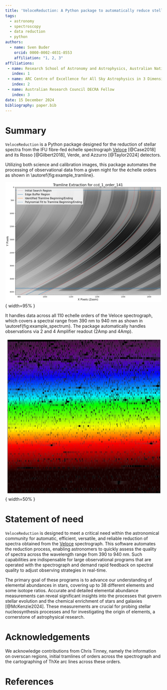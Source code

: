 ```yaml
---
title: 'VeloceReduction: A Python package to automatically reduce stellar spectra taken with the Veloce spetrograph'
tags:
  - astronomy
  - spectroscopy
  - data reduction
  - python
authors:
  - name: Sven Buder
    orcid: 0000-0002-4031-8553
    affiliation: "1, 2, 3"
affiliations:
 - name: Research School of Astronomy and Astrophysics, Australian National University, Canberra, ACT 2611, Australia
   index: 1
 - name: ARC Centre of Excellence for All Sky Astrophysics in 3 Dimensions (ASTRO 3D), Australia
   index: 2
 - name: Australian Research Council DECRA Fellow
   index: 3
date: 15 December 2024
bibliography: paper.bib
---
```


# Summary

`VeloceReduction` is a Python package designed for the reduction of stellar spectra from the IFU fibre-fed échelle spectrograph [Veloce](https://aat.anu.edu.au/science/instruments/current/veloce/overview) [@Case2018] and its Rosso [@Gilbert2018], Verde, and Azzurro [@Taylor2024] detectors.

Utilizing both science and calibration images, this package automates the processing of observational data from a given night for the échelle orders as shown in \autoref{fig:example_tramline}.

![Example of the tracing of orders/tramlines with flat calibration exposures for échelle order 141 in CCD1 (Azzurro).\label{fig:example_tramline}](tramline_extraction_example_ccd_1_order_141.png){ width=95% }

It handles data across all 110 echelle orders of the Veloce spectrograph, which covers a spectral range from 390 nm to 940 nm as shown in \autoref{fig:example_spectrum}. The package automatically handles observations via 2 and 4 Amplifier readout (2Amp and 4Amp).

![Example spectrum of alfCen A taken with Veloce.\label{fig:example_spectrum}](Veloce_alfCenA.png){ width=50% }

# Statement of need

`VeloceReduction` is designed to meet a critical need within the astronomical community for automatic, efficient, versatile, and reliable reduction of spectra obtained from the [Veloce](https://aat.anu.edu.au/science/instruments/current/veloce/overview) spectrograph. This software automates the reduction process, enabling astronomers to quickly assess the quality of spectra across the wavelength range from 390 to 940 nm. Such capabilities are indispensable for large observational programs that are operated with the spectrograph and demand rapid feedback on spectral quality to adjust observing strategies in real-time.

The primary goal of these programs is to advance our understanding of elemental abundances in stars, covering up to 38 different elements and some isotope ratios. Accurate and detailed elemental abundance measurements can reveal significant insights into the processes that govern stellar evolution and the chemical enrichment of stars and galaxies [@McKenzie2024]. These measurements are crucial for probing stellar nucleosynthesis processes and for investigating the origin of elements, a cornerstone of astrophysical research.

# Acknowledgements

We acknowledge contributions from Chris Tinney, namely the information on overscan regions, initial tramlines of orders across the spectrograph and the cartographing of ThXe arc lines across these orders.

# References

